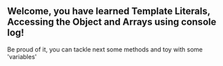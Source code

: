 ## Welcome, you have learned Template Literals, Accessing the Object and Arrays using console log!

Be proud of it, you can tackle next some methods and toy with some 'variables'